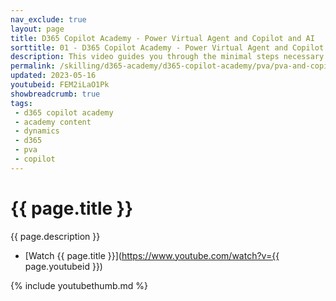 ```yaml
---
nav_exclude: true
layout: page
title: D365 Copilot Academy - Power Virtual Agent and Copilot and AI
sorttitle: 01 - D365 Copilot Academy - Power Virtual Agent and Copilot and AI
description: This video guides you through the minimal steps necessary to get started quickly in creating and boosting a chatbot with expanded natural language understanding capabilities. Copilot in Power Virtual Agents is a new feature that leverages the latest generative AI capabilities. An author can simply state - allow a user to start planning an event, collect user’s email address and phone number, and let them choose the event type from wedding, corporate, and social event, and a dialog to do so will be instantly created, complete with trigger phrases, entities, variables, and appropriate branching.
permalink: /skilling/d365-academy/d365-copilot-academy/pva/pva-and-copilot
updated: 2023-05-16
youtubeid: FEM2iLaO1Pk
showbreadcrumb: true
tags: 
 - d365 copilot academy
 - academy content
 - dynamics
 - d365
 - pva
 - copilot
---
```


# {{ page.title }}

{{ page.description }}

* [Watch {{ page.title }}](https://www.youtube.com/watch?v={{ page.youtubeid }})

{% include youtubethumb.md %}